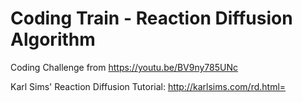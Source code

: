 # Coding Train - Reaction Diffusion Algorithm

Coding Challenge from https://youtu.be/BV9ny785UNc

Karl Sims' Reaction Diffusion Tutorial: http://karlsims.com/rd.html=
